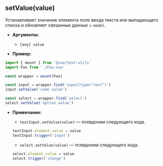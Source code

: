 ## setValue(value)

Устанавливает значение элемента поле ввода текста или выпадающего списка и обновляет связанные данные `v-model`.

- **Аргументы:**
  - `{any} value`

- **Пример:**

```js
import { mount } from '@vue/test-utils'
import Foo from './Foo.vue'

const wrapper = mount(Foo)

const input = wrapper.find('input[type="text"]')
input.setValue('some value')

const select = wrapper.find('select')
select.setValue('option value')
```

- **Примечание:**

  - `textInput.setValue(value)` — псевдоним следующего кода.

  ```js
  textInput.element.value = value
  textInput.trigger('input')
  ```

  - `select.setValue(value)` — псевдоним следующего кода.

  ```js
  select.element.value = value
  select.trigger('change')
  ```
